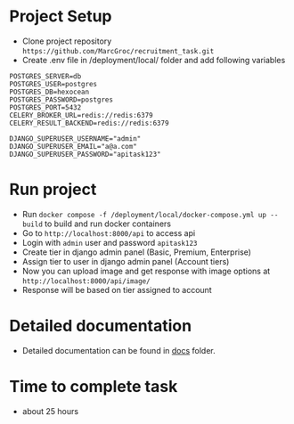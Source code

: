 # Project Setup
- Clone project repository ``https://github.com/MarcGroc/recruitment_task.git``
- Create .env file in /deployment/local/ folder and add following variables
```
POSTGRES_SERVER=db
POSTGRES_USER=postgres
POSTGRES_DB=hexocean
POSTGRES_PASSWORD=postgres
POSTGRES_PORT=5432
CELERY_BROKER_URL=redis://redis:6379
CELERY_RESULT_BACKEND=redis://redis:6379

DJANGO_SUPERUSER_USERNAME="admin"
DJANGO_SUPERUSER_EMAIL="a@a.com"
DJANGO_SUPERUSER_PASSWORD="apitask123"
```

# Run project
- Run ``docker compose -f /deployment/local/docker-compose.yml up --build`` to build and run docker containers
- Go to ``http://localhost:8000/api`` to access api
- Login with ``admin`` user and password ``apitask123``
- Create tier in django admin panel (Basic, Premium, Enterprise)
- Assign tier to user in django admin panel (Account tiers)
- Now you can upload image and get response with image options at ``http://localhost:8000/api/image/``
- Response will be based on tier assigned to account 

# Detailed documentation
- Detailed documentation can be found in [docs](docs) folder.

# Time to complete task
- about 25 hours
